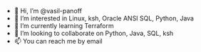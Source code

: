 - 👋 Hi, I’m @vasil-panoff
- 👀 I’m interested in Linux, ksh, Oracle ANSI SQL, Python, Java
- 🌱 I’m currently learning Terraform
- 💞️ I’m looking to collaborate on Python, Java, SQL, ksh
- 📫 You can reach me by email 

<!---
vasil-panoff/vasil-panoff is a ✨ special ✨ repository because its `README.md` (this file) appears on your GitHub profile.
You can click the Preview link to take a look at your changes.
--->
